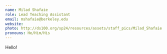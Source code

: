 ```yaml
---
name: Milad Shafaie
role: Lead Teaching Assistant
email: mshafaie@berkeley.edu
website:
photo: http://ds100.org/sp24/resources/assets/staff_pics/Milad_Shafaie.jpg
pronouns: He/Him/His
---
```


Hello!

